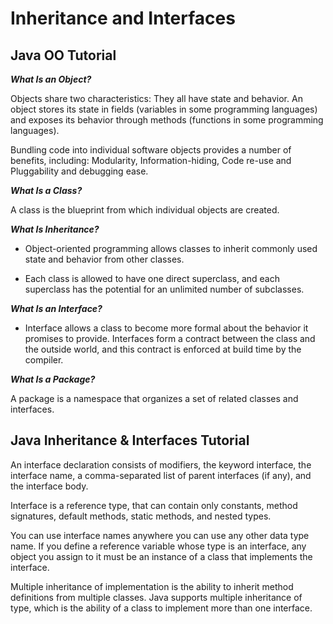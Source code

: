 #  Inheritance and Interfaces

## Java OO Tutorial 

***What Is an Object?***

Objects share two characteristics: They all have state and behavior. An object stores its state in fields (variables in some programming languages) and exposes its behavior through methods (functions in some programming languages).

Bundling code into individual software objects provides a number of benefits, including: Modularity, Information-hiding, Code re-use and Pluggability and debugging ease.

***What Is a Class?***

A class is the blueprint from which individual objects are created.

***What Is Inheritance?***

* Object-oriented programming allows classes to inherit commonly used state and behavior from other classes.

* Each class is allowed to have one direct superclass, and each superclass has the potential for an unlimited number of subclasses.

***What Is an Interface?***

* Interface allows a class to become more formal about the behavior it promises to provide. Interfaces form a contract between the class and the outside world, and this contract is enforced at build time by the compiler.

***What Is a Package?***

A package is a namespace that organizes a set of related classes and interfaces. 

## Java Inheritance & Interfaces Tutorial

An interface declaration consists of modifiers, the keyword interface, the interface name, a comma-separated list of parent interfaces (if any), and the interface body.


Interface is a reference type, that can contain only constants, method signatures, default methods, static methods, and nested types.


You can use interface names anywhere you can use any other data type name. If you define a reference variable whose type is an interface, any object you assign to it must be an instance of a class that implements the interface.

Multiple inheritance of implementation is the ability to inherit method definitions from multiple classes. Java supports multiple inheritance of type, which is the ability of a class to implement more than one interface.

